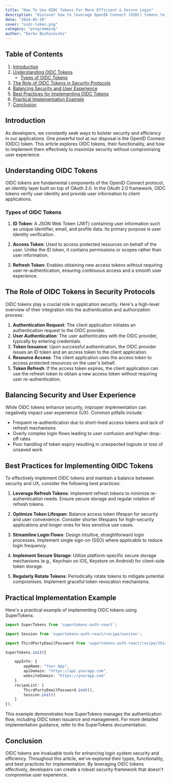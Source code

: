 ```yaml
---
title: "How To Use OIDC Tokens For More Efficient & Secure Login"
description: "Discover how to leverage OpenID Connect (OIDC) tokens to enhance your application's security without compromising user experience.Learn how to balance robust security measures with seamless user interactions, and get practical tips for integrating OIDC tokens into your authentication flow."
date: "2024-05-26"
cover: "oidc-token.png"
category: "programming"
author: "Darko Bozhinovski"
---
```


## Table of Contents
1. [Introduction](#introduction)
2. [Understanding OIDC Tokens](#understanding-oidc-tokens)
   - [Types of OIDC Tokens](#types-of-oidc-tokens)
3. [The Role of OIDC Tokens in Security Protocols](#the-role-of-oidc-tokens-in-security-protocols)
4. [Balancing Security and User Experience](#balancing-security-and-user-experience)
5. [Best Practices for Implementing OIDC Tokens](#best-practices-for-implementing-oidc-tokens)
6. [Practical Implementation Example](#practical-implementation-example)
7. [Conclusion](#conclusion)

## Introduction

As developers, we constantly seek ways to bolster security and efficiency in our applications. One powerful tool at our disposal is the OpenID Connect (OIDC) token. This article explores OIDC tokens, their functionality, and how to implement them effectively to maximize security without compromising user experience.

## Understanding OIDC Tokens

OIDC tokens are fundamental components of the OpenID Connect protocol, an identity layer built on top of OAuth 2.0. In the OAuth 2.0 framework, OIDC tokens verify user identity and provide user information to client applications.

### Types of OIDC Tokens

1. **ID Token**: A JSON Web Token (JWT) containing user information such as unique identifier, email, and profile data. Its primary purpose is user identity verification.

2. **Access Token**: Used to access protected resources on behalf of the user. Unlike the ID token, it contains permissions or scopes rather than user information.

3. **Refresh Token**: Enables obtaining new access tokens without requiring user re-authentication, ensuring continuous access and a smooth user experience.

## The Role of OIDC Tokens in Security Protocols

OIDC tokens play a crucial role in application security. Here's a high-level overview of their integration into the authentication and authorization process:

1. **Authentication Request**: The client application initiates an authentication request to the OIDC provider.
2. **User Authentication**: The user authenticates with the OIDC provider, typically by entering credentials.
3. **Token Issuance**: Upon successful authentication, the OIDC provider issues an ID token and an access token to the client application.
4. **Resource Access**: The client application uses the access token to access protected resources on the user's behalf.
5. **Token Refresh**: If the access token expires, the client application can use the refresh token to obtain a new access token without requiring user re-authentication.

## Balancing Security and User Experience

While OIDC tokens enhance security, improper implementation can negatively impact user experience (UX). Common pitfalls include:

- Frequent re-authentication due to short-lived access tokens and lack of refresh mechanisms
- Overly complex login flows leading to user confusion and higher drop-off rates
- Poor handling of token expiry resulting in unexpected logouts or loss of unsaved work

## Best Practices for Implementing OIDC Tokens

To effectively implement OIDC tokens and maintain a balance between security and UX, consider the following best practices:

1. **Leverage Refresh Tokens**: Implement refresh tokens to minimize re-authentication needs. Ensure secure storage and regular rotation of refresh tokens.

2. **Optimize Token Lifespan**: Balance access token lifespan for security and user convenience. Consider shorter lifespans for high-security applications and longer ones for less sensitive use cases.

3. **Streamline Login Flows**: Design intuitive, straightforward login processes. Implement single sign-on (SSO) where applicable to reduce login frequency.

4. **Implement Secure Storage**: Utilize platform-specific secure storage mechanisms (e.g., Keychain on iOS, Keystore on Android) for client-side token storage.

5. **Regularly Rotate Tokens**: Periodically rotate tokens to mitigate potential compromises. Implement graceful token revocation mechanisms.

## Practical Implementation Example

Here's a practical example of implementing OIDC tokens using SuperTokens:

```ts
import SuperTokens from 'supertokens-auth-react';

import Session from 'supertokens-auth-react/recipe/session';

import ThirdPartyEmailPassword from 'supertokens-auth-react/recipe/thirdpartyemailpassword';

SuperTokens.init({

    appInfo: {
        appName: "Your App",
        apiDomain: "https://api.yourapp.com",
        websiteDomain: "https://yourapp.com"
    },
    recipeList: [
        ThirdPartyEmailPassword.init(),
        Session.init()
    ]
});

```

This example demonstrates how SuperTokens manages the authentication flow, including OIDC token issuance and management. For more detailed implementation guidance, refer to the SuperTokens documentation.


## Conclusion
OIDC tokens are invaluable tools for enhancing login system security and efficiency. Throughout this article, we've explored their types, functionality, and best practices for implementation. By leveraging OIDC tokens effectively, developers can create a robust security framework that doesn't compromise user experience.
